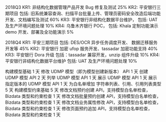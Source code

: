 2018Q3
KR1: 非结构化数据管理产品开发 Bug 修复及测试 25%
KR2: 平安银行三期项目 包括: 旧系统兼容查询、扫描平台批量上传、管理员密码安全改造后端功能开发、文档编写及测试 60%
KR3: 平安银行非结构化数据平台维护， 包括: UAT 及生产环境问题处理 10%
KR4: 乌鲁木齐银行 POC， 包括: Khala 定制功能演示 demo 开发、部署及全功能演示 5%

2018Q4
KR1: 平安三期项目 包括: DES/OCR 异步任务调度开发、 数据迁移服务开发等 45%
KR2: 平安银行 加密 ufop 服务开发、tassadar 加密功能支持 40%
KR3: 平安银行 Dora 升级 包括：tassadar 兼容开发，unzip 组件升级 10%
KR4: 平安银行非结构化数据平台维护 包括: UAT 及生产环境问题处理 10%




构建模型基础  1 天
修改 UDMP 模型（即为模型创建新版本） API 1 天
创建 UDMP 模型 API  2 天
列举 UDMP 模型 API  1 天
展示 UDMP 模型 API  1 天
展示指定版本的 UDMP 模型 API 1 天
为白名单增加 字符串列表、引用、引用列表类型 5 天
构建模型约束基础 5 天
修改文档预约创建 API，支持模型白名单检查，Bizdata 类型和约束检查 1 天
修改文档批量预约创建 API，支持模型白名单检查，Bizdata 类型和约束检查 1 天
修改文档业务属性修改 API，支持模型白名单检查，Bizdata 类型和约束检查 1 天
修改页面预约追加 API，支持模型白名单检查，Bizdata 类型和约束检查  1 天
